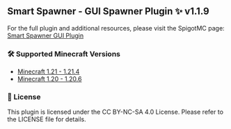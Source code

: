 ## Smart Spawner - GUI Spawner Plugin ✨ v1.1.9
For the full plugin and additional resources, please visit the SpigotMC page: [Smart Spawner GUI Plugin](https://www.spigotmc.org/resources/smart-spawner-gui-spawner-plugin%E2%9C%A8-1-21-1-21-3-%EF%B8%8F.120743/)

### 🛠️ Supported Minecraft Versions
- [Minecraft 1.21 - 1.21.4](https://github.com/ptthanh02/Smart-Spawner-Plugin)
- [Minecraft 1.20 - 1.20.6](https://github.com/ptthanh02/Smart-Spawner-Plugin/tree/1.20%2B)

### 📜 License
This plugin is licensed under the CC BY-NC-SA 4.0 License. Please refer to the LICENSE file for details.
